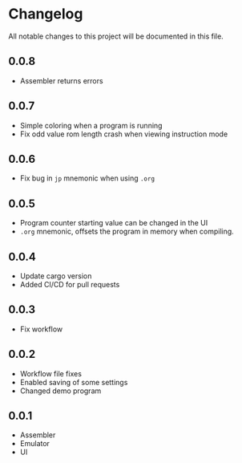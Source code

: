# Changelog

All notable changes to this project will be documented in this file.

## 0.0.8

- Assembler returns errors

## 0.0.7

- Simple coloring when a program is running
- Fix odd value rom length crash when viewing instruction mode

## 0.0.6

- Fix bug in `jp` mnemonic when using `.org`

## 0.0.5

- Program counter starting value can be changed in the UI
- `.org` mnemonic, offsets the program in memory when compiling.

## 0.0.4

- Update cargo version
- Added CI/CD for pull requests

## 0.0.3

- Fix workflow

## 0.0.2

- Workflow file fixes
- Enabled saving of some settings
- Changed demo program

## 0.0.1

- Assembler
- Emulator
- UI
